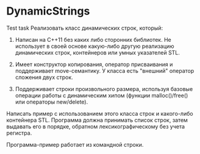 # DynamicStrings
Test task
Реализовать класс динамических строк, который:

1. Написан на C++11 без каких либо сторонних библиотек. Не использует в своей основе 
какую-либо другую реализацию динамических строк, контейнеров или умных указателей STL.

2. Имеет конструктор копирования, оператор присваивания и поддерживает move-семантику.
У класса есть "внешний" оператор сложения двух строк.

3. Поддерживает строки произвольного размера, используя базовые операции работы с 
динамическим хипом (функции malloc()/free() или операторы new/delete).


Написать пример с использованием этого класса строк и какого-либо контейнера STL. 
Программа должна принимать список строк, затем выдавать его в порядке, обратном
лексикографическому без учета регистра.

Программа-пример работает из командной строки.
